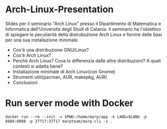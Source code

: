 # Arch-Linux-Presentation
Slides per il seminario "Arch Linux" presso il Dipartimento di Matematica e Informatica dell'Università degli Studi di Catania. Il seminario ha l'obiettivo di spiegare le peculiarità della distrubuzione Arch Linux e fornire delle basi per una sua installazione minimale.

- Cos'è una distribuzione GNU/Linux?
- Cos'è Arch Linux?
- Perché Arch Linux? Cosa lo differenzia dalle altre distribuzioni? A quali contesti si adatta bene?
- Installazione minimale di Arch Linux(con Gnome)
- Strumenti utili(pacman, AUR, makepkg, AUR)
- Conclusioni

# Run server mode with Docker
```
docker run --rm --init -v $PWD:/home/marp/app -e LANG=$LANG -p 8888:8080 -p 37717:37717 marpteam/marp-cli -s .
```
